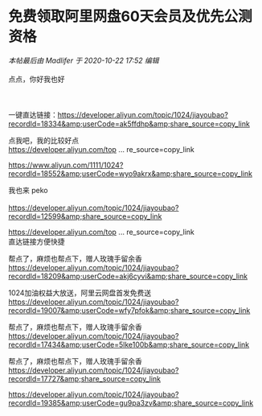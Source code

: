 # 免费领取阿里网盘60天会员及优先公测资格


<i class="pstatus"> 本帖最后由 Madlifer 于 2020-10-22 17:52 编辑 </i><br />
<br />
点点，你好我也好<br />
<br />
<br />
<br />
一键直达链接：<a href="https://developer.aliyun.com/topic/1024/jiayoubao?recordId=18334&amp;userCode=ak5ffdhp&amp;share_source=copy_link" target="_blank">https://developer.aliyun.com/topic/1024/jiayoubao?recordId=18334&amp;userCode=ak5ffdhp&amp;share_source=copy_link</a>

点我吧，我的比较好点<img src="static/image/smiley/default/smile.gif" smilieid="1" border="0" alt="" /><br />
<a href="https://developer.aliyun.com/topic/1024/jiayoubao?recordId=18179&amp;share_source=copy_link" target="_blank">https://developer.aliyun.com/top ... re_source=copy_link</a>

https://www.aliyun.com/1111/1024?recordId=18552&amp;userCode=wyo9akrx&amp;share_source=copy_link<img id="aimg_Z97GG" onclick="zoom(this, this.src, 0, 0, 0)" class="zoom" src="https://cdn.jsdelivr.net/gh/hishis/forum-master/public/images/patch.gif" onmouseover="img_onmouseoverfunc(this)" onload="thumbImg(this)" border="0" alt="" />

我也来 peko<br />
<br />
https://developer.aliyun.com/topic/1024/jiayoubao?recordId=12599&amp;share_source=copy_link<img id="aimg_WacfB" onclick="zoom(this, this.src, 0, 0, 0)" class="zoom" src="https://cdn.jsdelivr.net/gh/hishis/forum-master/public/images/patch.gif" onmouseover="img_onmouseoverfunc(this)" onload="thumbImg(this)" border="0" alt="" />

<a href="https://developer.aliyun.com/topic/1024/jiayoubao?recordId=18023&amp;userCode=vf42utbk&amp;share_source=copy_link" target="_blank">https://developer.aliyun.com/top ... re_source=copy_link</a><br />
直达链接方便快捷

帮点了，麻烦也帮点下，赠人玫瑰手留余香<br />
https://developer.aliyun.com/topic/1024/jiayoubao?recordId=18209&amp;userCode=akj6cyvi&amp;share_source=copy_link

1024加油权益大放送，阿里云网盘首发免费送 https://developer.aliyun.com/topic/1024/jiayoubao?recordId=19007&amp;userCode=wfy7pfok&amp;share_source=copy_link

帮点了，麻烦也帮点下，赠人玫瑰手留余香<br />
https://developer.aliyun.com/topic/1024/jiayoubao?recordId=17434&amp;userCode=5lke100b&amp;share_source=copy_link 

帮点了，麻烦也帮点下，赠人玫瑰手留余香 https://developer.aliyun.com/topic/1024/jiayoubao?recordId=17727&amp;share_source=copy_link

https://developer.aliyun.com/topic/1024/jiayoubao?recordId=19385&amp;userCode=gu9pa3zv&amp;share_source=copy_link

